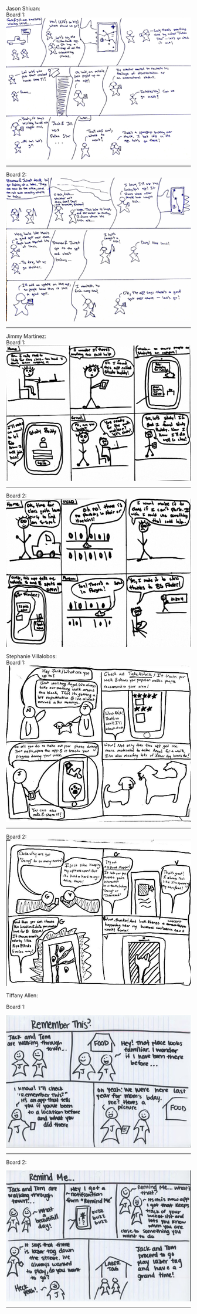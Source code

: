Jason Shiuan:  
Board 1:
![alt text][JasonSB1]
***
Board 2:
![alt text][JasonSB2]
***

Jimmy Martinez:  
Board 1:
![alt text][JimmySB1]
***
Board 2:
![alt text][JimmySB2]

Stephanie Villalobos:  
Board 1:
![alt text][StephSB1]
***
Board 2:
![alt text][StephSB2]

Tiffany Allen:  

Board 1:

![alt text][TiffanySB1]
***
Board 2:  

![alt text][TiffanySB2]
***

[JasonSB1]: images/JackJill.jpg "Jason's StoryBoard 1"
[JasonSB2]: images/BromeoJuliet.jpg "Jason's StoryBoard 2"
[JimmySB1]: images/StuddyBuddy.jpg "Jimmy's StoryBoard 1"
[JimmySB2]: images/BSFinder.jpg "Jimmy's StoryBoard 2"
[StephSB1]: images/StephSB1.jpg "Stephanie's StoryBoard 1"
[StephSB2]: images/StephSB2.jpg "Stephanie's StoryBoard 2"
[TiffanySB1]: images/TiffsSB1.JPG "Tiffany's StoryBoard 1"
[TiffanySB2]: images/TiffsSB2.JPG "Tiffany's StoryBoard 2"


